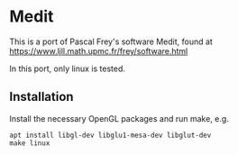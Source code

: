 # Medit

This is a port of Pascal Frey's software Medit, found at
<https://www.ljll.math.upmc.fr/frey/software.html>

In this port, only linux is tested.

## Installation

Install the necessary OpenGL packages and run make, e.g.
```
apt install libgl-dev libglu1-mesa-dev libglut-dev
make linux
```

